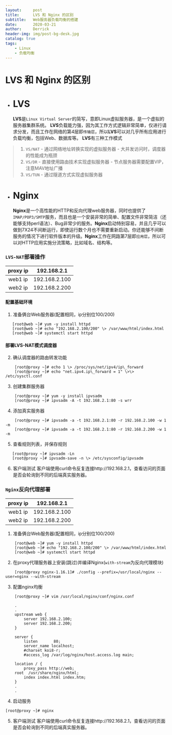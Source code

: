 ```yaml
---
layout:     post
title:      LVS 和 Nginx 的区别
subtitle:   Web服务器负载均衡的搭建
date:       2020-03-21
author:     Derrick
header-img: img/post-bg-desk.jpg
catalog: true
tags:
    - Linux
    - 负载均衡
---
```


# **LVS** 和 **Nginx** 的区别

-   # **LVS**

    **LVS**是`Linux Virtual Server`的简写，意即Linux虚拟服务器，是一个虚拟的服务器集群系统。
    **LVS**负载能力强，因为其工作方式逻辑非常简单，仅进行请求分发，而且工作在网络的第4层即`传输层`，所以**LVS**可以对几乎所有应用进行负载均衡，包括Web、数据库等。
    **LVS**有三种工作模式
>1. `VS/NAT`
    -   通过网络地址转换实现的虚拟服务器
    -   大并发访问时，调度器的性能成为瓶颈
>2. `VS/DR`
    -   直接使用路由技术实现虚拟服务器
    -   节点服务器需要配置VIP，注意MAV地址广播
>3. `VS/TUN`
    -   通过隧道方式实现虚拟服务器



-   # **Nginx**

    **Nginx**是一个高性能的HTTP和反向代理web服务器，同时也提供了`IMAP/POP3/SMTP`服务，而且也是一个安装非常的简单、配置文件非常简洁（还能够支持perl语法）、Bug非常少的服务。**Nginx**启动特别容易，并且几乎可以做到7X24不间断运行，即使运行数个月也不需要重新启动。你还能够不间断服务的情况下进行软件版本的升级。**Nginx**工作在网路第7层即`应用层`，所以可以对HTTP应用实施分流策略，比如域名、结构等。

### `LVS-NAT`部署操作

   |proxy ip|192.168.2.1|
   |:-:|:-:|
   |web1 ip|192.168.2.100|
   |web2 ip |192.168.2.200|


#### **配置基础环境** 
1. 准备俩台Web服务器(配置相同，ip分别位100/200)
 ```
    [root@web ~]# yum -y install httpd 
    [root@web ~]# echo "192.168.2.100/200" \> /var/www/html/index.html 
    [root@web ~]# systemctl start httpd 
```
#### **部署LVS-NAT模式调度器** 
2. 确认调度器的路由转发功能
```    
    [root@proxy ~]# echo 1 \> /proc/sys/net/ipv4/ip\_forward 
    [root@proxy ~]# echo "net.ipv4.ip\_forward = 1" \>\> /etc/sysctl.conf 
```
3. 创建集群服务器 
```    	
    [root@proxy ~]# yum -y install ipvsadm 
    [root@proxy ~]# ipvsadm -A -t 192.168.2.1:80 -s wrr
```
4. 添加真实服务器 
```    
    [root@proxy ~]# ipvsadm -a -t 192.168.2.1:80 -r 192.168.2.100 -w 1 -m 
    [root@proxy ~]# ipvsadm -a -t 192.168.2.1:80 -r 192.168.2.200 -w 1 -m 
```
5. 查看规则列表，并保存规则 
```
   [root@proxy ~]# ipvsadm -Ln 
   [root@proxy ~]# ipvsadm-save -n \> /etc/sysconfig/ipvsadm 
```
6. 客户端测试
客户端使用curl命令反复连接http://192.168.2.1，查看访问的页面是否会轮询到不同的后端真实服务器。

### `Nginx`反向代理部署

   |proxy ip|192.168.2.1|
   |:-:|:-:|
   |web1 ip|192.168.2.100|
   |web2 ip |192.168.2.200|
   
1. 准备俩台Web服务器(配置相同，ip分别位100/200)
```    
    [root@web ~]# yum -y install httpd 
    [root@web ~]# echo "192.168.2.100/200" \> /var/www/html/index.html 
    [root@web ~]# systemctl start httpd
```
2. 在proxy代理服务器上安装(跳过)并编译Nginx(`with-stream`为反向代理模块)
```
    [root@proxy nginx-1.16.1]# ./config --prefix=/usr/local/nginx --user=nginx --with-stream
```
3.  配置nginx均衡 
```
    [root@proxy ~]# vim /usr/local/nginx/conf/nginx.conf 

    .
    .
    upstream web {  
    	server 192.168.2.100;          
    	server 192.168.2.200;      
    } 
    
    server {   
    	listen       80;  
    	server_name localhost;   
    	#charset koi8-r;  
    	#access_log /var/log/nginx/host.access.log main;   
    
    location / {  
    	proxy_pass http://web;      
	root  /usr/share/nginx/html;      
    	index index.html index.htm;  
    }
    .
    .
 ```
4. 启动服务 
```
[root@proxy ~]# nginx
```
5. 客户端测试
客户端使用curl命令反复连接http://192.168.2.1，查看访问的页面是否会轮询到不同的后端真实服务器。

